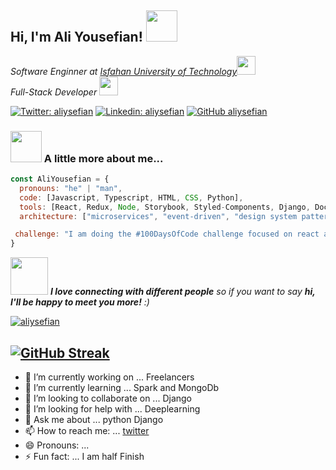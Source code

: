 <h2> Hi, I'm Ali Yousefian! <img src="https://media.giphy.com/media/mGcNjsfWAjY5AEZNw6/giphy.gif" width="50"></h2>
<p><em>Software Enginner at <a href="https://iut.ac.ir/">Isfahan University of Technology</a><img src="https://media.giphy.com/media/fYSnHlufseco8Fh93Z/giphy.gif" width="30"></br>Full-Stack Developer <img src="https://media.giphy.com/media/WUlplcMpOCEmTGBtBW/giphy.gif" width="30"> 
</em></p>

[![Twitter: aliysefian](https://img.shields.io/twitter/follow/aliysefian?style=social)](https://twitter.com/aliysefian)
[![Linkedin: aliysefian](https://img.shields.io/badge/-aliysefian-blue?style=flat-square&logo=Linkedin&logoColor=white&link=https://www.linkedin.com/in/aliysefian/)](https://www.linkedin.com/in/aliysefian/)
[![GitHub aliysefian](https://img.shields.io/github/followers/thaiane?label=follow&style=social)](https://github.com/aliysefian)


### <img src="https://media.giphy.com/media/VgCDAzcKvsR6OM0uWg/giphy.gif" width="50"> A little more about me...  

```javascript
const AliYousefian = {
  pronouns: "he" | "man",
  code: [Javascript, Typescript, HTML, CSS, Python],
  tools: [React, Redux, Node, Storybook, Styled-Components, Django, Docker],
  architecture: ["microservices", "event-driven", "design system pattern"],

 challenge: "I am doing the #100DaysOfCode challenge focused on react and typescript"
}
```


<img src="https://media.giphy.com/media/LnQjpWaON8nhr21vNW/giphy.gif" width="60"> <em><b>I love connecting with different people</b> so if you want to say <b>hi, I'll be happy to meet you more!</b> :)</em>

[![aliysefian](http://github-readme-streak-stats.herokuapp.com?user=aliysefian&theme=shades-of-purple)](https://git.io/streak-stats)
	
[![GitHub Streak](http://github-readme-streak-stats.herokuapp.com?user=aliysefian&theme=dark&hide_border=true)](https://git.io/streak-stats)
---
- 🔭 I’m currently working on ... Freelancers
- 🌱 I’m currently learning ... Spark and MongoDb
- 👯 I’m looking to collaborate on ... Django
- 🤔 I’m looking for help with ... Deeplearning
- 💬 Ask me about ... python Django
- 📫 How to reach me: ... [twitter](@aliysefian)
- 😄 Pronouns: ...
- ⚡ Fun fact: ... I am half Finish



